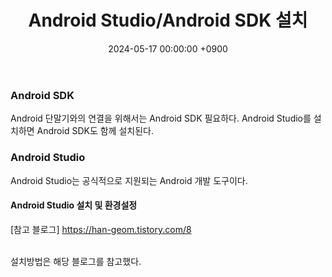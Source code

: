 ﻿---
#classes: wide
#toc: true
#toc_label: "My Table of Contents"
#toc_icon: "cog"
layout: single
title: "Android Studio/Android SDK 설치"
date: "2024-05-17 00:00:00 +0900"
last_modified_at: "2024-05-17 00:00:00 +0900"
categories:
  - Project
tags:
  - android
author_profile: true
sidebar:
    nav: docs
---

### Android SDK
Android 단말기와의 연결을 위해서는 Android SDK 필요하다.
Android Studio를 설치하면 Android SDK도 함께 설치된다.

### Android Studio
Android Studio는 공식적으로 지원되는 Android 개발 도구이다.

#### Android Studio 설치 및 환경설정
[참고 블로그]
https://han-geom.tistory.com/8

<br/>설치방법은 해당 블로그를 참고했다.